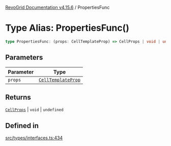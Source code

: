[RevoGrid Documentation v4.15.6](README.md) / PropertiesFunc

# Type Alias: PropertiesFunc()

```ts
type PropertiesFunc: (props: CellTemplateProp) => CellProps | void | undefined;
```

## Parameters

| Parameter | Type |
| ------ | ------ |
| `props` | [`CellTemplateProp`](Interface.CellTemplateProp.md) |

## Returns

[`CellProps`](TypeAlias.CellProps.md) \| `void` \| `undefined`

## Defined in

[src/types/interfaces.ts:434](https://github.com/revolist/revogrid/blob/8ab186c1ae2faee97d25784acff6dbf4187524f8/src/types/interfaces.ts#L434)
